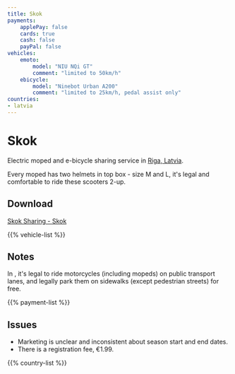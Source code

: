 ```yaml
---
title: Skok
payments:
    applePay: false
    cards: true
    cash: false
    payPal: false
vehicles:
    emoto:
        model: "NIU NQi GT"
        comment: "limited to 50km/h"
    ebicycle:
        model: "Ninebot Urban A200"
        comment: "limited to 25km/h, pedal assist only"
countries:
- latvia
---
```


# Skok
Electric moped and e-bicycle sharing service in [Riga, Latvia](/countries/latvia#riga).

Every moped has two helmets in top box - size M and L, it's legal and comfortable to ride these scooters 2-up.

## Download
[Skok Sharing - Skok](https://skoksharing.com/) 

{{% vehicle-list %}}

## Notes
In [](/countries/latvia#motorcycling), it's legal to ride motorcycles (including mopeds) on public transport lanes, and legally park them on sidewalks (except pedestrian streets) for free.

{{% payment-list %}}

## Issues
- Marketing is unclear and inconsistent about season start and end dates.
- There is a registration fee, €1.99.

{{% country-list %}}
